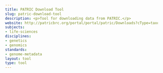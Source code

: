 ```yaml
---
title: PATRIC Download Tool
slug: patric-download-tool
description: <p>Tool for downloading data from PATRIC.</p>
website: http://patricbrc.org/portal/portal/patric/Downloads?cType=taxon&cId=
subjects:
- life-sciences
disciplines:
- genetics
- genomics
standards:
- genome-metadata
layout: tool
type: tool
---
```



